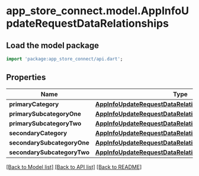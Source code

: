 # app_store_connect.model.AppInfoUpdateRequestDataRelationships

## Load the model package
```dart
import 'package:app_store_connect/api.dart';
```

## Properties
Name | Type | Description | Notes
------------ | ------------- | ------------- | -------------
**primaryCategory** | [**AppInfoUpdateRequestDataRelationshipsPrimaryCategory**](AppInfoUpdateRequestDataRelationshipsPrimaryCategory.md) |  | [optional] 
**primarySubcategoryOne** | [**AppInfoUpdateRequestDataRelationshipsPrimaryCategory**](AppInfoUpdateRequestDataRelationshipsPrimaryCategory.md) |  | [optional] 
**primarySubcategoryTwo** | [**AppInfoUpdateRequestDataRelationshipsPrimaryCategory**](AppInfoUpdateRequestDataRelationshipsPrimaryCategory.md) |  | [optional] 
**secondaryCategory** | [**AppInfoUpdateRequestDataRelationshipsPrimaryCategory**](AppInfoUpdateRequestDataRelationshipsPrimaryCategory.md) |  | [optional] 
**secondarySubcategoryOne** | [**AppInfoUpdateRequestDataRelationshipsPrimaryCategory**](AppInfoUpdateRequestDataRelationshipsPrimaryCategory.md) |  | [optional] 
**secondarySubcategoryTwo** | [**AppInfoUpdateRequestDataRelationshipsPrimaryCategory**](AppInfoUpdateRequestDataRelationshipsPrimaryCategory.md) |  | [optional] 

[[Back to Model list]](../README.md#documentation-for-models) [[Back to API list]](../README.md#documentation-for-api-endpoints) [[Back to README]](../README.md)


